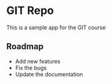 # GIT Repo
This is a sample app for the GIT course

## Roadmap

* Add new features
* Fix the bugs
* Update the documentation